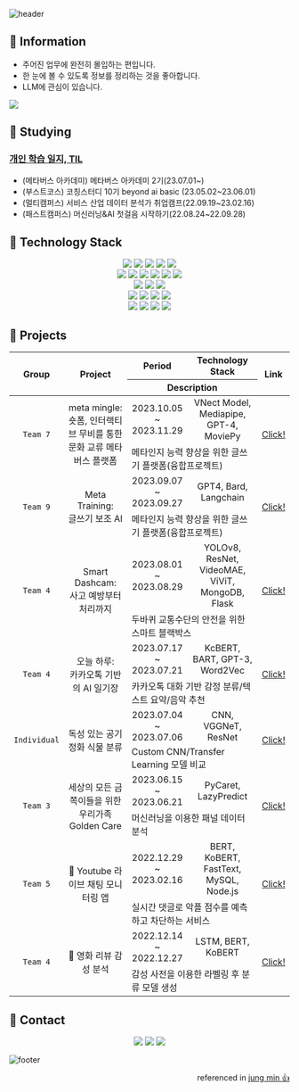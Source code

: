 ![header](https://capsule-render.vercel.app/api?type=waving&height=200&color=47A4FA&text=👋Hello!%20I'm%20NaRae&fontSize=50&fontAlign=50&fontAlignY=35)

## 🐣 Information

* 주어진 업무에 완전히 몰입하는 편입니다.
* 한 눈에 볼 수 있도록 정보를 정리하는 것을 좋아합니다. 
* LLM에 관심이 있습니다.

<img src="http://mazassumnida.wtf/api/v2/generate_badge?boj=narae3759">

## 📑 Studying
### [개인 학습 일지, TIL](https://github.com/narae3759/TIL)
* (메타버스 아카데미) 메타버스 아카데미 2기(23.07.01~)
* (부스트코스) 코칭스터디 10기 beyond ai basic (23.05.02~23.06.01)
* (멀티캠퍼스) 서비스 산업 데이터 분석가 취업캠프(22.09.19~23.02.16)
* (패스트캠퍼스) 머신러닝&AI 첫걸음 시작하기(22.08.24~22.09.28)

## 📝 Technology Stack

<div align="center">
    <img src="https://img.shields.io/badge/Python-3776AB?style=for-the-badge&logo=Python&logoColor=white">
    <img src="https://img.shields.io/badge/R-276DC3?style=for-the-badge&logo=R&logoColor=white">
    <img src="https://img.shields.io/badge/MATLAB-999999?style=for-the-badge&logo=MATLAB&logoColor=white">
    <img src="https://img.shields.io/badge/SPSS-999999?style=for-the-badge&logo=SPSS&logoColor=white">
    <img src="https://img.shields.io/badge/SAS-999999?style=for-the-badge&logo=SAS&logoColor=white">
    <br>
    <img src="https://img.shields.io/badge/tensorflow-FF6F00?style=for-the-badge&logo=tensorflow&logoColor=white">
    <img src="https://img.shields.io/badge/pytorch-EE4C2C?style=for-the-badge&logo=pytorch&logoColor=white">
    <img src="https://img.shields.io/badge/opencv-5C3EE8?style=for-the-badge&logo=opencv&logoColor=white">
    <img src="https://img.shields.io/badge/yolo-00FFFF?style=for-the-badge&logo=yolo&logoColor=white">
    <img src="https://img.shields.io/badge/flask-000000?style=for-the-badge&logo=flask&logoColor=white">
    <img src="https://img.shields.io/badge/FastAPI-009688?style=for-the-badge&logo=fastapi&logoColor=white">
    <br>
    <img src="https://img.shields.io/badge/MySQL-3776AB?style=for-the-badge&logo=MySQL&logoColor=white">
    <img src="https://img.shields.io/badge/sqlite-003B57?style=for-the-badge&logo=sqlite&logoColor=white">
    <img src="https://img.shields.io/badge/mongodb-47A248?style=for-the-badge&logo=mongodb&logoColor=white">
    <br>
    <img src="https://img.shields.io/badge/html5-E34F26?style=for-the-badge&logo=html5&logoColor=white">
    <img src="https://img.shields.io/badge/css3-1572B6?style=for-the-badge&logo=css3&logoColor=white">
    <img src="https://img.shields.io/badge/latex-008080?style=for-the-badge&logo=latex&logoColor=white">
    <img src="https://img.shields.io/badge/markdown-000000?style=for-the-badge&logo=markdown&logoColor=white">
    <br>
    <img src="https://img.shields.io/badge/github-181717?style=for-the-badge&logo=github&logoColor=white">
    <img src="https://img.shields.io/badge/notion-000000?style=for-the-badge&logo=notion&logoColor=white">
    <img src="https://img.shields.io/badge/discord-5865F2?style=for-the-badge&logo=discord&logoColor=white">
    <img src="https://img.shields.io/badge/slack-4A154B?style=for-the-badge&logo=slack&logoColor=white">
</div>

## 🎯 Projects

<table>
    <thead>
        <tr>
            <th rowspan="2"> Group </th>
            <th rowspan="2"> Project </th>
            <th> Period </th>
            <th> Technology Stack </th>
            <th rowspan="2"> Link </th>
        </tr>
        <tr>
            <th colspan="2">Description</th>
        </tr>
    </thead>
    <tbody>
        <tr align="center">
            <td rowspan="2"><code>Team 7</code></td>
            <td rowspan="2">meta mingle:<br> 숏폼, 인터랙티브 무비를 통한 문화 교류 메타버스 플랫폼</td>
            <td>2023.10.05<br>~ 2023.11.29</td>
            <td>VNect Model, Mediapipe, GPT-4, MoviePy</td>
            <td rowspan="2"><a href="https://github.com/narae3759/MTVS_10_meta_mingle">Click!</a></td>
        </tr>
        <tr>
            <td colspan="2">메타인지 능력 향상을 위한 글쓰기 플랫폼(융합프로젝트)</td>
        </tr>
        <tr align="center">
            <td rowspan="2"><code>Team 9</code></td>
            <td rowspan="2">Meta Training:<br> 글쓰기 보조 AI</td>
            <td>2023.09.07<br>~ 2023.09.27</td>
            <td>GPT4, Bard, Langchain</td>
            <td rowspan="2"><a href="https://github.com/narae3759/MTVS_09_Meta_Training">Click!</a></td>
        </tr>
        <tr>
            <td colspan="2">메타인지 능력 향상을 위한 글쓰기 플랫폼(융합프로젝트)</td>
        </tr>
        <tr align="center">
            <td rowspan="2"><code>Team 4</code></td>
            <td rowspan="2">Smart Dashcam:<br> 사고 예방부터 처리까지</td>
            <td>2023.08.01<br>~ 2023.08.29</td>
            <td>YOLOv8, ResNet, VideoMAE, ViViT,<br> MongoDB, Flask</td>
            <td rowspan="2"><a href="https://github.com/Smart-Dashcam">Click!</a></td>
        </tr>
        <tr>
            <td colspan="2">두바퀴 교통수단의 안전을 위한 스마트 블랙박스</td>
        </tr>
        <tr align="center">
            <td rowspan="2"><code>Team 4</code></td>
            <td rowspan="2">오늘 하루:<br>카카오톡 기반의 AI 일기장</td>
            <td>2023.07.17<br>~ 2023.07.21</td>
            <td> KcBERT, BART, GPT-3, Word2Vec</td>
            <td rowspan="2"><a href="https://github.com/narae3759/7_project_today">Click!</a></td>
        </tr>
        <tr>
            <td colspan="2">카카오톡 대화 기반 감정 분류/텍스트 요약/음악 추천</td>
        </tr>
        <tr align="center">
            <td rowspan="2"><code>Individual</code></td>
            <td rowspan="2">독성 있는 공기 정화 식물 분류</td>
            <td>2023.07.04<br>~ 2023.07.06</td>
            <td> CNN, VGGNeT, ResNet </td>
            <td rowspan="2"><a href="https://github.com/narae3759/6_miniproject_Image_cls">Click!</a></td>
        </tr>
        <tr>
            <td colspan="2">Custom CNN/Transfer Learning 모델 비교</td>
        </tr>
        <tr align="center">
            <td rowspan="2"><code>Team 3</code></td>
            <td rowspan="2">세상의 모든 금쪽이들을 위한<br>우리가족 Golden Care</td>
            <td>2023.06.15<br>~ 2023.06.21</td>
            <td> PyCaret, LazyPredict </td>
            <td rowspan="2"><a href="https://github.com/narae3759/6_project_Golden_Care">Click!</a></td>
        </tr>
        <tr>
            <td colspan="2">머신러닝을 이용한 패널 데이터 분석</td>
        </tr>
        <tr align="center">
            <td rowspan="2"><code>Team 5</code></td>
            <td rowspan="2">🥇 Youtube 라이브 채팅 모니터링 앱</td>
            <td>2022.12.29<br>~ 2023.02.16</td>
            <td> BERT, KoBERT, FastText, MySQL, Node.js </td>
            <td rowspan="2"><a href="https://github.com/narae3759/finalproject_Multicampus">Click!</a></td>
        </tr>
        <tr>
            <td colspan="2">실시간 댓글로 악플 점수를 예측하고 차단하는 서비스</td>
        </tr>
        <tr align="center">
            <td rowspan="2"><code>Team 4</code></td>
            <td rowspan="2">🥇 영화 리뷰 감성 분석</td>
            <td>2022.12.14<br>~ 2022.12.27</td>
            <td> LSTM, BERT, KoBERT </td>
            <td rowspan="2"><a href="https://github.com/narae3759/semiproject_Multicampus">Click!</a></td>
        </tr>
        <tr>
            <td colspan="2">감성 사전을 이용한 라벨링 후 분류 모델 생성</td>
        </tr>
    </tbody>
</table>

## 👭 Contact

<div align="center">
  <a href="https://narae3759.github.io/"><img src="https://img.shields.io/badge/Blog-181717?style=for-the-badge&logo=github&logoColor=white"></a>
  <a href="https://narae3759.github.io/"><img src="https://img.shields.io/badge/notion-000000?style=for-the-badge&logo=notion&logoColor=white"></a>
  <a href="https://narae3759.github.io/"><img src="https://img.shields.io/badge/LinkedIn-0A66C2?style=for-the-badge&logo=linkedIn&logoColor=white"></a>
</div>

![footer](https://capsule-render.vercel.app/api?section=footer&type=waving&height=200&color=47A4FA&text=Thank%20You!&fontSize=50&fontcolor=000000&fontAlign=50&fontAlignY=70)

<div align="right">
referenced in <a href="https://github.com/min731">jung min 👍</a>
</div>
